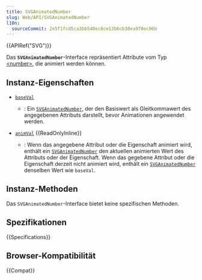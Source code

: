 ```yaml
---
title: SVGAnimatedNumber
slug: Web/API/SVGAnimatedNumber
l10n:
  sourceCommit: 2e5f1fcd5ca3bb540ec8ce13b6cb30ea978ec06b
---
```


{{APIRef("SVG")}}

Das **`SVGAnimatedNumber`**-Interface repräsentiert Attribute vom Typ [\<number>](/de/docs/Web/SVG/Guides/Content_type#number), die animiert werden können.

## Instanz-Eigenschaften

- [`baseVal`](/de/docs/Web/API/SVGAnimatedNumber/baseVal)

  - : Ein [`SVGAnimatedNumber`](/de/docs/Web/API/SVGAnimatedNumber), der den Basiswert als Gleitkommawert des angegebenen Attributs darstellt, bevor Animationen angewendet werden.

- [`animVal`](/de/docs/Web/API/SVGAnimatedNumber/animVal) {{ReadOnlyInline}}
  - : Wenn das angegebene Attribut oder die Eigenschaft animiert wird, enthält ein [`SVGAnimatedNumber`](/de/docs/Web/API/SVGAnimatedNumber) den aktuellen animierten Wert des Attributs oder der Eigenschaft. Wenn das gegebene Attribut oder die Eigenschaft derzeit nicht animiert wird, enthält ein [`SVGAnimatedNumber`](/de/docs/Web/API/SVGAnimatedNumber) denselben Wert wie `baseVal`.

## Instanz-Methoden

Das `SVGAnimatedNumber`-Interface bietet keine spezifischen Methoden.

## Spezifikationen

{{Specifications}}

## Browser-Kompatibilität

{{Compat}}
